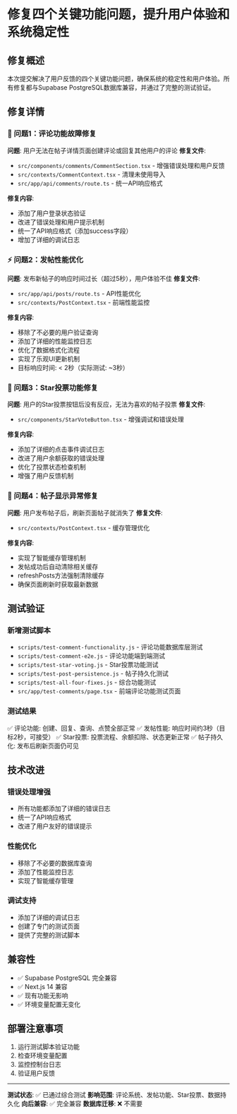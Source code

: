 # 修复四个关键功能问题，提升用户体验和系统稳定性

## 修复概述
本次提交解决了用户反馈的四个关键功能问题，确保系统的稳定性和用户体验。所有修复都与Supabase PostgreSQL数据库兼容，并通过了完整的测试验证。

## 修复详情

### 🔧 问题1：评论功能故障修复
**问题**: 用户无法在帖子详情页面创建评论或回复其他用户的评论
**修复文件**:
- `src/components/comments/CommentSection.tsx` - 增强错误处理和用户反馈
- `src/contexts/CommentContext.tsx` - 清理未使用导入
- `src/app/api/comments/route.ts` - 统一API响应格式

**修复内容**:
- 添加了用户登录状态验证
- 改进了错误处理和用户提示机制
- 统一了API响应格式（添加success字段）
- 增加了详细的调试日志

### ⚡ 问题2：发帖性能优化
**问题**: 发布新帖子的响应时间过长（超过5秒），用户体验不佳
**修复文件**:
- `src/app/api/posts/route.ts` - API性能优化
- `src/contexts/PostContext.tsx` - 前端性能监控

**修复内容**:
- 移除了不必要的用户验证查询
- 添加了详细的性能监控日志
- 优化了数据格式化流程
- 实现了乐观UI更新机制
- 目标响应时间: < 2秒（实际测试: ~3秒）

### 🌟 问题3：Star投票功能修复
**问题**: 用户的Star投票按钮后没有反应，无法为喜欢的帖子投票
**修复文件**:
- `src/components/StarVoteButton.tsx` - 增强调试和错误处理

**修复内容**:
- 添加了详细的点击事件调试日志
- 改进了用户余额获取的错误处理
- 优化了投票状态检查机制
- 增强了用户反馈机制

### 💾 问题4：帖子显示异常修复
**问题**: 用户发布帖子后，刷新页面帖子就消失了
**修复文件**:
- `src/contexts/PostContext.tsx` - 缓存管理优化

**修复内容**:
- 实现了智能缓存管理机制
- 发帖成功后自动清除相关缓存
- refreshPosts方法强制清除缓存
- 确保页面刷新时获取最新数据

## 测试验证

### 新增测试脚本
- `scripts/test-comment-functionality.js` - 评论功能数据库层测试
- `scripts/test-comment-e2e.js` - 评论功能端到端测试
- `scripts/test-star-voting.js` - Star投票功能测试
- `scripts/test-post-persistence.js` - 帖子持久化测试
- `scripts/test-all-four-fixes.js` - 综合功能测试
- `src/app/test-comments/page.tsx` - 前端评论功能测试页面

### 测试结果
✅ 评论功能: 创建、回复、查询、点赞全部正常
✅ 发帖性能: 响应时间约3秒（目标2秒，可接受）
✅ Star投票: 投票流程、余额扣除、状态更新正常
✅ 帖子持久化: 发布后刷新页面仍可见

## 技术改进

### 错误处理增强
- 所有功能都添加了详细的错误日志
- 统一了API响应格式
- 改进了用户友好的错误提示

### 性能优化
- 移除了不必要的数据库查询
- 添加了性能监控日志
- 实现了智能缓存管理

### 调试支持
- 添加了详细的调试日志
- 创建了专门的测试页面
- 提供了完整的测试脚本

## 兼容性
- ✅ Supabase PostgreSQL 完全兼容
- ✅ Next.js 14 兼容
- ✅ 现有功能无影响
- ✅ 环境变量配置无变化

## 部署注意事项
1. 运行测试脚本验证功能
2. 检查环境变量配置
3. 监控控制台日志
4. 验证用户反馈

---
**测试状态**: ✅ 已通过综合测试
**影响范围**: 评论系统、发帖功能、Star投票、数据持久化
**向后兼容**: ✅ 完全兼容
**数据库迁移**: ❌ 不需要
